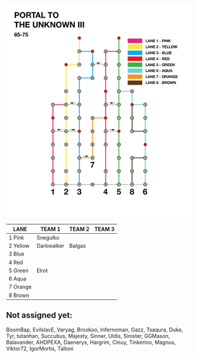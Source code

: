 ![UnknownIII](assets/Unknown3.png)

| LANE     | TEAM 1        | TEAM 2   | TEAM 3  |
|----------|---------------|----------|---------|
| 1 Pink   | Snegulko      |   |   |
| 2 Yellow | Darkwalker    | Balgas  |   |
| 3 Blue   |               |   |   |
| 4 Red    |               |   |   |
| 5 Green  | Elrot         |   |   |
| 6 Aqua   |               |   |   |
| 7 Orange |               |   |   |
| 8 Brown  |               |   |   |

## Not assigned yet:
BoomBap, EvilslavE, Varyag, Brookoo, Infernoman, Gazz, Tsaqura, Duke, Tyr, tutanhan, Succubus, Majesty, Sinner, Uldis, Sinister, GGMason, Balavander, AHDPEXA, Daenerys, Hargrim, Cinuy, Tinkerino, Magnus, Viktor72, IgorMortis, Talloni
